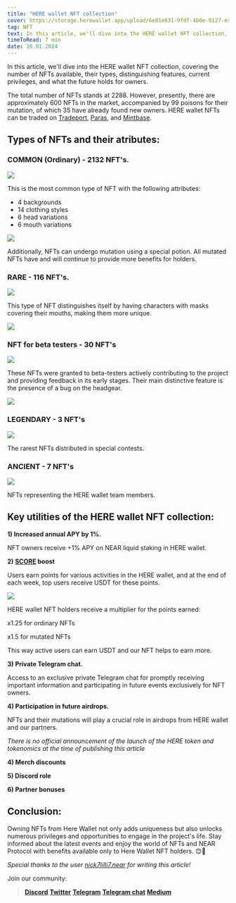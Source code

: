 ```yaml
---
title: "HERE wallet NFT collection"
cover: https://storage.herewallet.app/upload/6e81e631-9fdf-4b0e-9127-ea8a219d6878.png
tag: NFT
text: In this article, we'll dive into the HERE wallet NFT collection, covering the number of NFTs available, their types, distinguishing features, current privileges, and what the future holds for owners.
timeToRead: 7 min
date: 16.01.2024
---
```


In this article, we'll dive into the HERE wallet NFT collection, covering the number of NFTs available, their types, distinguishing features, current privileges, and what the future holds for owners.

The total number of NFTs stands at 2288. However, presently, there are approximately 600 NFTs in the market, accompanied by 99  poisons for their mutation, of which 35 have already found new owners. HERE wallet NFTs can be traded on [Tradeport](https://www.tradeport.xyz/near/collection/nft.herewallet.near?bottomTab=trades), [Paras](https://paras.id/collection/nft.herewallet.near), and [Mintbase](https://www.mintbase.xyz/contract/nft.herewallet.near/nfts/all/0).

## Types of NFTs and their atributes:

### COMMON (Ordinary) - 2132 NFT's. 

![](https://storage.herewallet.app/upload/f704bf24-a60b-4880-9e88-b7de7e677aaa.png)

This is the most common type of NFT with the following attributes:

- 4 backgrounds
- 14 clothing styles
- 6 head variations
- 6 mouth variations

![](https://storage.herewallet.app/upload/3217c7ca-6884-4e2b-abea-1708f7ab7342.png)

Additionally, NFTs can undergo mutation using a special potion. All mutated NFTs have and will continue to provide more benefits for holders.

### RARE - 116 NFT's.

![](https://storage.herewallet.app/upload/407845eb-c004-41c4-bdb5-5d951a1aab38.png)

This type of NFT distinguishes itself by having characters with masks covering their mouths, making them more unique.

![](https://storage.herewallet.app/upload/8849bc4f-a837-4dc8-a3c2-23b438e55ccf.png)

### NFT for beta testers  - 30 NFT's

![](https://storage.herewallet.app/upload/f546c0ce-6399-443d-b7ea-521ce45586fc.png)

These NFTs were granted to beta-testers actively contributing to the project and providing feedback in its early stages. Their main distinctive feature is the presence of a bug on the headgear.

![](https://storage.herewallet.app/upload/c98c5a1a-6321-45a2-ad80-8414cec41867.png)


### LEGENDARY - 3 NFT's

![](https://storage.herewallet.app/upload/3c7d9c33-1a88-45a0-8897-4c7660880068.png)

The rarest NFTs distributed in special contests.

### ANCIENT - 7 NFT's

![](https://storage.herewallet.app/upload/880d493e-8fd5-4f5a-ab92-be6274d29a4b.png)

NFTs representing the HERE wallet team members.

## Key utilities of the HERE wallet NFT collection:

**1) Increased annual APY by 1%.**

NFT owners receive +1% APY on NEAR liquid staking in HERE wallet.

**2) [SCORE](https://www.herewallet.app/blog/here-score-29ce3537e225) boost** 

Users earn points for various activities in the HERE wallet, and at the end of each week, top users receive USDT for these points.

![](https://storage.herewallet.app/upload/2e98cabb-e9f1-496c-bcec-03287694b4dc.png)

HERE wallet NFT holders receive a multiplier for the points earned:

x1.25 for ordinary NFTs

x1.5 for mutated NFTs

This way active users can earn USDT and our NFT helps to earn more.

**3) Private Telegram chat.**

Access to an exclusive private Telegram chat for promptly receiving important information and participating in future events exclusively for NFT owners. 

**4) Participation in future airdrops.**

NFTs and their mutations will play a crucial role in airdrops from HERE wallet and our partners.

*There is no official announcement of the launch of the HERE token and tokenomics at the time of publishing this article*

**4) Merch discounts**

**5) Discord role**

**6) Partner bonuses**

## Conclusion:

Owning NFTs from Here Wallet not only adds uniqueness but also unlocks numerous privileges and opportunities to engage in the project's life. Stay informed about the latest events and enjoy the world of NFTs and NEAR Protocol with benefits available only to Here Wallet NFT holders. 😊🚀

*Special thanks to the user [nick7lilli7.near](https://twitter.com/LiPillion) for writing this article!*

Join our community:
> [**Discord**](https://discord.gg/AfB5cvtFXH)
> [**Twitter**](https://twitter.com/here_wallet)
> [**Telegram**](https://t.me/herewallet)
> [**Telegram chat**](https://t.me/herewalletchat)
> [**Medium**](https://medium.com/@nearhere)
